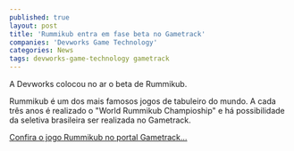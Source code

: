 ```yaml
---
published: true
layout: post
title: 'Rummikub entra em fase beta no Gametrack'
companies: 'Devworks Game Technology'
categories: News
tags: devworks-game-technology gametrack
---
```

A Devworks colocou no ar o beta de Rummikub.
 
Rummikub é um dos mais famosos jogos de tabuleiro do mundo. A cada três anos é realizado o "World Rummikub Champioship" e há possibilidade da seletiva brasileira ser realizada no Gametrack.
 
[Confira o jogo Rummikub no portal Gametrack...](http://www.gametrack.com.br)